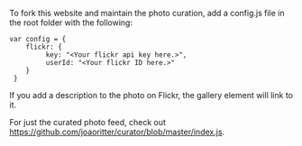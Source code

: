 To fork this website and maintain the photo curation, add a config.js file in the root folder with the following:
```
var config = {
    flickr: {
         key: "<Your flickr api key here.>",
         userId: "<Your flickr ID here.>"
    }
 }
```

If you add a description to the photo on Flickr, the gallery element will link to it.

For just the curated photo feed, check out https://github.com/joaoritter/curator/blob/master/index.js.

